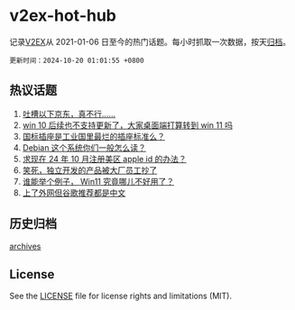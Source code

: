 # v2ex-hot-hub

 记录[V2EX](https://www.v2ex.com/)从 2021-01-06 日至今的热门话题。每小时抓取一次数据，按天[归档](archives)。

`更新时间：2024-10-20 01:01:55 +0800`

## 热议话题

1. [吐槽以下京东，真不行……](https://www.v2ex.com/t/1081655)
1. [win 10 后续也不支持更新了，大家桌面端打算转到 win 11 吗](https://www.v2ex.com/t/1081691)
1. [国标插座是工业国里最烂的插座标准么？](https://www.v2ex.com/t/1081654)
1. [Debian 这个系统你们一般怎么读？](https://www.v2ex.com/t/1081704)
1. [求现在 24 年 10 月注册美区 apple id 的办法？](https://www.v2ex.com/t/1081649)
1. [笑死，独立开发的产品被大厂员工抄了](https://www.v2ex.com/t/1081697)
1. [谁能举个例子， Win11 究竟哪儿不好用了？](https://www.v2ex.com/t/1081793)
1. [上了外网但谷歌推荐都是中文](https://www.v2ex.com/t/1081728)

## 历史归档

[archives](archives)

## License

See the [LICENSE](LICENSE) file for license rights and limitations (MIT).
